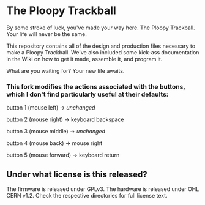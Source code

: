 # The Ploopy Trackball

By some stroke of luck, you've made your way here. The Ploopy Trackball. Your life will never be the same.

This repository contains all of the design and production files necessary to make a Ploopy Trackball. We've also included some kick-ass documentation in the Wiki on how to get it made, assemble it, and program it.

What are you waiting for? Your new life awaits.


### This fork modifies the actions associated with the buttons, which I don't find particularly useful at their defaults:

button 1 (mouse left) -> *unchanged*

button 2 (mouse right) -> keyboard backspace

button 3 (mouse middle) -> *unchanged*

button 4 (mouse back) -> mouse right

button 5 (mouse forward) -> keyboard return


## Under what license is this released?

The firmware is released under GPLv3. The hardware is released under OHL CERN v1.2. Check the respective directories for full license text.
